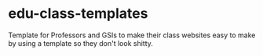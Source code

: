 edu-class-templates
===================

Template for Professors and GSIs to make their class websites easy to make by using a template so they don't look shitty.

